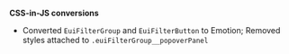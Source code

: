 **CSS-in-JS conversions**

- Converted `EuiFilterGroup` and `EuiFilterButton` to Emotion; Removed styles attached to `.euiFilterGroup__popoverPanel`
